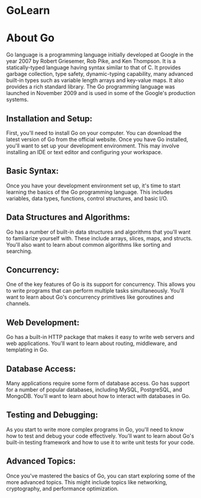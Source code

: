 # GoLearn
# About Go
Go language is a programming language initially developed at Google in the year 2007 by Robert Griesemer, Rob Pike, and Ken Thompson. It is a statically-typed language having syntax similar to that of C. It provides garbage collection, type safety, dynamic-typing capability, many advanced built-in types such as variable length arrays and key-value maps. It also provides a rich standard library. The Go programming language was launched in November 2009 and is used in some of the Google's production systems.

## Installation and Setup:
 First, you'll need to install Go on your computer. You can download the latest version of Go from the official website. Once you have Go installed, you'll want to set up your development environment. This may involve installing an IDE or text editor and configuring your workspace.

## Basic Syntax: 
Once you have your development environment set up, it's time to start learning the basics of the Go programming language. This includes variables, data types, functions, control structures, and basic I/O.

## Data Structures and Algorithms: 
Go has a number of built-in data structures and algorithms that you'll want to familiarize yourself with. These include arrays, slices, maps, and structs. You'll also want to learn about common algorithms like sorting and searching.

## Concurrency: 
One of the key features of Go is its support for concurrency. This allows you to write programs that can perform multiple tasks simultaneously. You'll want to learn about Go's concurrency primitives like goroutines and channels.

## Web Development:
Go has a built-in HTTP package that makes it easy to write web servers and web applications. You'll want to learn about routing, middleware, and templating in Go.

## Database Access: 
Many applications require some form of database access. Go has support for a number of popular databases, including MySQL, PostgreSQL, and MongoDB. You'll want to learn about how to interact with databases in Go.

## Testing and Debugging:
As you start to write more complex programs in Go, you'll need to know how to test and debug your code effectively. You'll want to learn about Go's built-in testing framework and how to use it to write unit tests for your code.

## Advanced Topics:
Once you've mastered the basics of Go, you can start exploring some of the more advanced topics. This might include topics like networking, cryptography, and performance optimization.